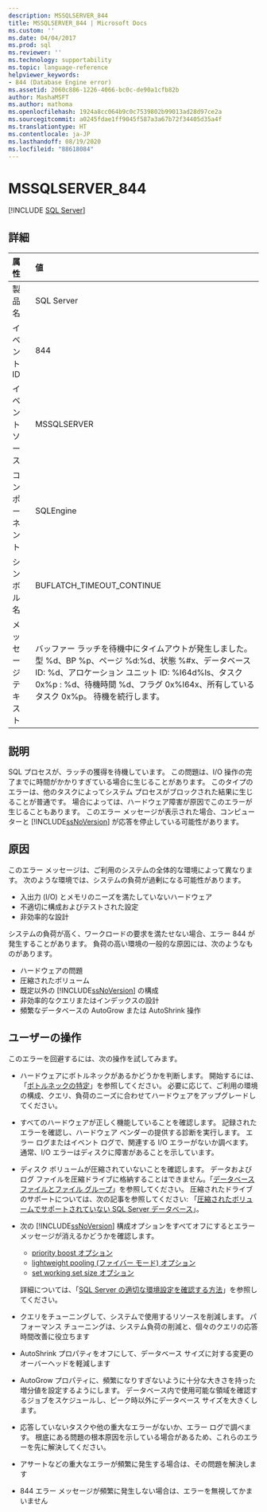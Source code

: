```yaml
---
description: MSSQLSERVER_844
title: MSSQLSERVER_844 | Microsoft Docs
ms.custom: ''
ms.date: 04/04/2017
ms.prod: sql
ms.reviewer: ''
ms.technology: supportability
ms.topic: language-reference
helpviewer_keywords:
- 844 (Database Engine error)
ms.assetid: 2060c886-1226-4066-bc0c-de90a1cfb82b
author: MashaMSFT
ms.author: mathoma
ms.openlocfilehash: 1924a8cc064b9c0c7539802b99013ad28d97ce2a
ms.sourcegitcommit: a0245fdae1ff9045f587a3a67b72f34405d35a4f
ms.translationtype: HT
ms.contentlocale: ja-JP
ms.lasthandoff: 08/19/2020
ms.locfileid: "88618084"
---
```

# <a name="mssqlserver_844"></a>MSSQLSERVER_844
 [!INCLUDE [SQL Server](../../includes/applies-to-version/sqlserver.md)]
  
## <a name="details"></a>詳細  
  
| 属性 | 値 |  
| :-------- | :---- |  
|製品名|SQL Server|  
|イベント ID|844|  
|イベント ソース|MSSQLSERVER|  
|コンポーネント|SQLEngine|  
|シンボル名|BUFLATCH_TIMEOUT_CONTINUE|  
|メッセージ テキスト|バッファー ラッチを待機中にタイムアウトが発生しました。型 %d、BP %p、ページ %d:%d、状態 %#x、データベース ID: %d、アロケーション ユニット ID: %I64d%ls、タスク 0x%p : %d、待機時間 %d、フラグ 0x%I64x、所有しているタスク 0x%p。  待機を続行します。|  
  
## <a name="explanation"></a>説明
SQL プロセスが、ラッチの獲得を待機しています。 この問題は、I/O 操作の完了までに時間がかかりすぎている場合に生じることがあります。 このタイプのエラーは、他のタスクによってシステム プロセスがブロックされた結果に生じることが普通です。 場合によっては、ハードウェア障害が原因でこのエラーが生じることもあります。  このエラー メッセージが表示された場合、コンピューターと [!INCLUDE[ssNoVersion](../../includes/ssnoversion-md.md)] が応答を停止している可能性があります。

## <a name="cause"></a>原因
このエラー メッセージは、ご利用のシステムの全体的な環境によって異なります。 次のような環境では、システムの負荷が過剰になる可能性があります。

- 入出力 (I/O) とメモリのニーズを満たしていないハードウェア
- 不適切に構成およびテストされた設定
- 非効率的な設計

 システムの負荷が高く、ワークロードの要求を満たせない場合、エラー 844 が発生することがあります。 負荷の高い環境の一般的な原因には、次のようなものがあります。

- ハードウェアの問題
- 圧縮されたボリューム
- 既定以外の [!INCLUDE[ssNoVersion](../../includes/ssnoversion-md.md)] の構成
- 非効率的なクエリまたはインデックスの設計
- 頻繁なデータベースの AutoGrow または AutoShrink 操作

## <a name="user-action"></a>ユーザーの操作  
このエラーを回避するには、次の操作を試してみます。  
  
- ハードウェアにボトルネックがあるかどうかを判断します。 開始するには、「[ボトルネックの特定](../performance/identify-bottlenecks.md)」を参照してください。 必要に応じて、ご利用の環境の構成、クエリ、負荷のニーズに合わせてハードウェアをアップグレードしてください。

- すべてのハードウェアが正しく機能していることを確認します。 記録されたエラーを確認し、ハードウェア ベンダーの提供する診断を実行します。 エラー ログまたはイベント ログで、関連する I/O エラーがないか調べます。 通常、I/O エラーはディスクに障害があることを示しています。  
- ディスク ボリュームが圧縮されていないことを確認します。 データおよびログ ファイルを圧縮ドライブに格納することはできません。「[データベース ファイルとファイル グループ](../databases/database-files-and-filegroups.md)」を参照してください。 圧縮されたドライブのサポートについては、次の記事を参照してください: 「[圧縮されたボリュームでサポートされていない SQL Server データベース](https://support.microsoft.com/EN-US/help/231347)」。

- 次の [!INCLUDE[ssNoVersion](../../includes/ssnoversion-md.md)] 構成オプションをすべてオフにするとエラーメッセージが消えるかどうかを確認します。
   - [priority boost オプション](../../database-engine/configure-windows/configure-the-priority-boost-server-configuration-option.md)
   - [lightweight pooling (ファイバー モード) オプション](../../database-engine/configure-windows/lightweight-pooling-server-configuration-option.md)
   - [set working set size オプション](../../database-engine/configure-windows/set-working-set-size-server-configuration-option.md)

    詳細については、「[SQL Server の適切な環境設定を確認する方法](https://support.microsoft.com/EN-US/help/319942)」を参照してください。

- クエリをチューニングして、システムで使用するリソースを削減します。 パフォーマンス チューニングは、システム負荷の削減と、個々のクエリの応答時間改善に役立ちます
- AutoShrink プロパティをオフにして、データベース サイズに対する変更のオーバーヘッドを軽減します
- AutoGrow プロパティに、頻繁になりすぎないように十分な大きさを持った増分値を設定するようにします。 データベース内で使用可能な領域を確認するジョブをスケジュールし、ピーク時以外にデータベース サイズを大きくします。
- 応答していないタスクや他の重大なエラーがないか、エラー ログで調べます。 根底にある問題の根本原因を示している場合があるため、これらのエラーを先に解決してください。
- アサートなどの重大なエラーが頻繁に発生する場合は、その問題を解決します
- 844 エラー メッセージが頻繁に発生しない場合は、エラーを無視してかまいません